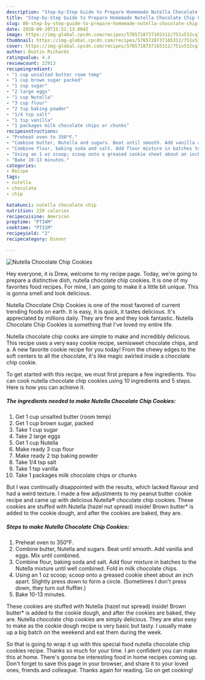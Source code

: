 ```yaml
---
description: "Step-by-Step Guide to Prepare Homemade Nutella Chocolate Chip Cookies"
title: "Step-by-Step Guide to Prepare Homemade Nutella Chocolate Chip Cookies"
slug: 80-step-by-step-guide-to-prepare-homemade-nutella-chocolate-chip-cookies
date: 2020-09-20T15:51:13.004Z
image: https://img-global.cpcdn.com/recipes/5765728737165312/751x532cq70/nutella-chocolate-chip-cookies-recipe-main-photo.jpg
thumbnail: https://img-global.cpcdn.com/recipes/5765728737165312/751x532cq70/nutella-chocolate-chip-cookies-recipe-main-photo.jpg
cover: https://img-global.cpcdn.com/recipes/5765728737165312/751x532cq70/nutella-chocolate-chip-cookies-recipe-main-photo.jpg
author: Dustin Richards
ratingvalue: 4.4
reviewcount: 22913
recipeingredient:
- "1 cup unsalted butter room temp"
- "1 cup brown sugar packed"
- "1 cup sugar"
- "2 large eggs"
- "1 cup Nutella"
- "3 cup flour"
- "2 tsp baking powder"
- "1/4 tsp salt"
- "1 tsp vanilla"
- "1 packages milk chocolate chips or chunks"
recipeinstructions:
- "Preheat oven to 350°F."
- "Combine butter, Nutella and sugars. Beat until smooth. Add vanilla and eggs. Mix until combined."
- "Combine flour, baking soda and salt. Add flour mixture in batches to the Nutella mixture until well combined. Fold in milk chocolate chips."
- "Using an 1 oz scoop; scoop onto a greased cookie sheet about an inch apart. Slightly press down to form a circle. (Sometimes I don&#39;t press down, they turn out fluffier.)"
- "Bake 10-13 minutes."
categories:
- Recipe
tags:
- nutella
- chocolate
- chip

katakunci: nutella chocolate chip 
nutrition: 229 calories
recipecuisine: American
preptime: "PT34M"
cooktime: "PT31M"
recipeyield: "2"
recipecategory: Dinner

---
```



![Nutella Chocolate Chip Cookies](https://img-global.cpcdn.com/recipes/5765728737165312/751x532cq70/nutella-chocolate-chip-cookies-recipe-main-photo.jpg)

Hey everyone, it is Drew, welcome to my recipe page. Today, we're going to prepare a distinctive dish, nutella chocolate chip cookies. It is one of my favorites food recipes. For mine, I am going to make it a little bit unique. This is gonna smell and look delicious.

Nutella Chocolate Chip Cookies is one of the most favored of current trending foods on earth. It is easy, it is quick, it tastes delicious. It's appreciated by millions daily. They are fine and they look fantastic. Nutella Chocolate Chip Cookies is something that I've loved my entire life.

Nutella chocolate chip cooks are simple to make and incredibly delicious. This recipe uses a very easy cookie recipe, semisweet chocolate chips, and a. A new favorite cookie recipe for you today! From the chewy edges to the soft centers to all the chocolate, it&#39;s like magic swirled inside a chocolate chip cookie.


To get started with this recipe, we must first prepare a few ingredients. You can cook nutella chocolate chip cookies using 10 ingredients and 5 steps. Here is how you can achieve it.

<!--inarticleads1-->

##### The ingredients needed to make Nutella Chocolate Chip Cookies:

1. Get 1 cup unsalted butter (room temp)
1. Get 1 cup brown sugar, packed
1. Take 1 cup sugar
1. Take 2 large eggs
1. Get 1 cup Nutella
1. Make ready 3 cup flour
1. Make ready 2 tsp baking powder
1. Take 1/4 tsp salt
1. Take 1 tsp vanilla
1. Take 1 packages milk chocolate chips or chunks


But I was continually disappointed with the results, which lacked flavour and had a weird texture. I made a few adjustments to my peanut butter cookie recipe and came up with delicious Nutella® chocolate chip cookies. These cookies are stuffed with Nutella (hazel nut spread) inside! Brown butter* is added to the cookie dough, and after the cookies are baked, they are. 

<!--inarticleads2-->

##### Steps to make Nutella Chocolate Chip Cookies:

1. Preheat oven to 350°F.
1. Combine butter, Nutella and sugars. Beat until smooth. Add vanilla and eggs. Mix until combined.
1. Combine flour, baking soda and salt. Add flour mixture in batches to the Nutella mixture until well combined. Fold in milk chocolate chips.
1. Using an 1 oz scoop; scoop onto a greased cookie sheet about an inch apart. Slightly press down to form a circle. (Sometimes I don&#39;t press down, they turn out fluffier.)
1. Bake 10-13 minutes.


These cookies are stuffed with Nutella (hazel nut spread) inside! Brown butter* is added to the cookie dough, and after the cookies are baked, they are. Nutella chocolate chip cookies are simply delicious. They are also easy to make as the cookie dough recipe is very basic but tasty. I usually make up a big batch on the weekend and eat them during the week. 

So that is going to wrap it up with this special food nutella chocolate chip cookies recipe. Thanks so much for your time. I am confident you can make this at home. There's gonna be interesting food in home recipes coming up. Don't forget to save this page in your browser, and share it to your loved ones, friends and colleague. Thanks again for reading. Go on get cooking!
